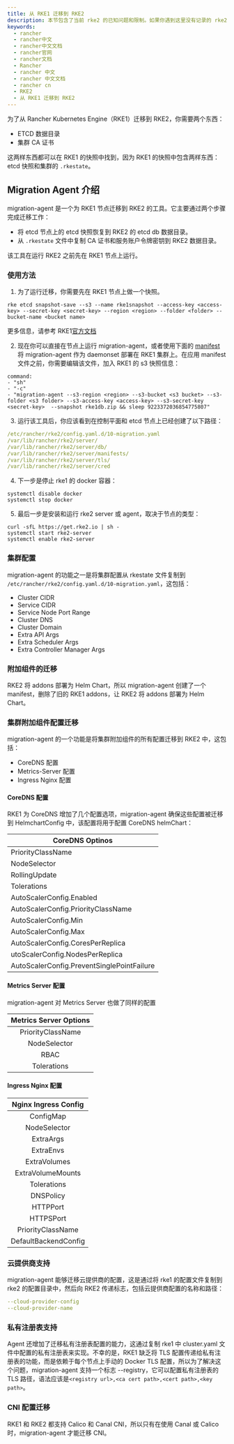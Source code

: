 ```yaml
---
title: 从 RKE1 迁移到 RKE2
description: 本节包含了当前 rke2 的已知问题和限制。如果你遇到这里没有记录的 rke2 的问题，请在[这里](https://github.com/rancher/rke2/issues)打开一个新问题。
keywords:
  - rancher
  - rancher中文
  - rancher中文文档
  - rancher官网
  - rancher文档
  - Rancher
  - rancher 中文
  - rancher 中文文档
  - rancher cn
  - RKE2
  - 从 RKE1 迁移到 RKE2
---
```


为了从 Rancher Kubernetes Engine（RKE1）迁移到 RKE2，你需要两个东西：

- ETCD 数据目录
- 集群 CA 证书

这两样东西都可以在 RKE1 的快照中找到，因为 RKE1 的快照中包含两样东西：etcd 快照和集群的 `.rkestate`。

## Migration Agent 介绍

migration-agent 是一个为 RKE1 节点迁移到 RKE2 的工具。它主要通过两个步骤完成迁移工作：

- 将 etcd 节点上的 etcd 快照恢复到 RKE2 的 etcd db 数据目录。
- 从 `.rkestate` 文件中复制 CA 证书和服务账户令牌密钥到 RKE2 数据目录。

该工具在运行 RKE2 之前先在 RKE1 节点上运行。

### 使用方法

1. 为了运行迁移，你需要先在 RKE1 节点上做一个快照。

```
rke etcd snapshot-save --s3 --name rke1snapshot --access-key <access-key> --secret-key <secret-key> --region <region> --folder <folder> --bucket-name <bucket name>
```

更多信息，请参考 RKE1[官方文档](/docs/rke/etcd-snapshots/one-time-snapshots/_index)

2. 现在你可以直接在节点上运行 migration-agent，或者使用下面的 [manifest](https://github.com/rancher/migration-agent/blob/master/deploy/daemonset.yaml) 将 migration-agent 作为 daemonset 部署在 RKE1 集群上。在应用 manifest 文件之前，你需要编辑该文件，加入 RKE1 的 s3 快照信息：

```shell
command:
- "sh"
- "-c"
- "migration-agent --s3-region <region> --s3-bucket <s3 bucket> --s3-folder <s3 folder> --s3-access-key <access-key> --s3-secret-key <secret-key>  --snapshot rke1db.zip && sleep 9223372036854775807"
```

3. 运行该工具后，你应该看到在控制平面和 etcd 节点上已经创建了以下路径：

```yaml
/etc/rancher/rke2/config.yaml.d/10-migration.yaml
/var/lib/rancher/rke2/server/
/var/lib/rancher/rke2/server/db/
/var/lib/rancher/rke2/server/manifests/
/var/lib/rancher/rke2/server/tls/
/var/lib/rancher/rke2/server/cred
```

4. 下一步是停止 rke1 的 docker 容器：

```shell
systemctl disable docker
systemctl stop docker
```

5. 最后一步是安装和运行 rke2 server 或 agent，取决于节点的类型：

```
curl -sfL https://get.rke2.io | sh -
systemctl start rke2-server
systemctl enable rke2-server
```

### 集群配置

migration-agent 的功能之一是将集群配置从 rkestate 文件复制到 `/etc/rancher/rke2/config.yaml.d/10-migration.yaml`，这包括：

- Cluster CIDR
- Service CIDR
- Service Node Port Range
- Cluster DNS
- Cluster Domain
- Extra API Args
- Extra Scheduler Args
- Extra Controller Manager Args

### 附加组件的迁移

RKE2 将 addons 部署为 Helm Chart，所以 migration-agent 创建了一个 manifest，删除了旧的 RKE1 addons，让 RKE2 将 addons 部署为 Helm Chart。

### 集群附加组件配置迁移

migration-agent 的一个功能是将集群附加组件的所有配置迁移到 RKE2 中，这包括：

- CoreDNS 配置
- Metrics-Server 配置
- Ingress Nginx 配置

#### CoreDNS 配置

RKE1 为 CoreDNS 增加了几个配置选项，migration-agent 确保这些配置被迁移到 HelmchartConfig 中，该配置将用于配置 CoreDNS helmChart：

| CoreDNS Optinos                            |
| ------------------------------------------ |
| PriorityClassName                          |
| NodeSelector                               |
| RollingUpdate                              |
| Tolerations                                |
| AutoScalerConfig.Enabled                   |
| AutoScalerConfig.PriorityClassName         |
| AutoScalerConfig.Min                       |
| AutoScalerConfig.Max                       |
| AutoScalerConfig.CoresPerReplica           |
| utoScalerConfig.NodesPerReplica            |
| AutoScalerConfig.PreventSinglePointFailure |

#### Metrics Server 配置

migration-agent 对 Metrics Server 也做了同样的配置

| Metrics Server Options |
| :--------------------: |
|   PriorityClassName    |
|      NodeSelector      |
|          RBAC          |
|      Tolerations       |

#### Ingress Nginx 配置

| Nginx Ingress Config |
| :------------------: |
|      ConfigMap       |
|     NodeSelector     |
|      ExtraArgs       |
|      ExtraEnvs       |
|     ExtraVolumes     |
|  ExtraVolumeMounts   |
|     Tolerations      |
|      DNSPolicy       |
|       HTTPPort       |
|      HTTPSPort       |
|  PriorityClassName   |
| DefaultBackendConfig |

### 云提供商支持

migration-agent 能够迁移云提供商的配置，这是通过将 rke1 的配置文件复制到 rke2 的配置目录中，然后向 RKE2 传递标志，包括云提供商配置的名称和路径：

```yaml
--cloud-provider-config
--cloud-provider-name
```

### 私有注册表支持

Agent 还增加了迁移私有注册表配置的能力，这通过复制 rke1 中 cluster.yaml 文件中配置的私有注册表来实现。不幸的是，RKE1 缺乏将 TLS 配置传递给私有注册表的功能，而是依赖于每个节点上手动的 Docker TLS 配置，所以为了解决这个问题，migration-agent 支持一个标志 --registry，它可以配置私有注册表的 TLS 路径，语法应该是`<registry url>,<ca cert path>,<cert path>,<key path>`。

### CNI 配置迁移

RKE1 和 RKE2 都支持 Calico 和 Canal CNI，所以只有在使用 Canal 或 Calico 时，migration-agent 才能迁移 CNI。
